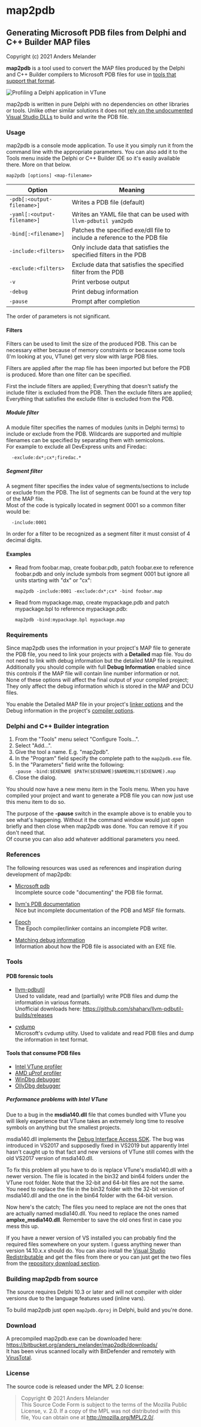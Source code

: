 # map2pdb

## Generating Microsoft PDB files from  Delphi and C++ Builder MAP files

Copyright (c) 2021 Anders Melander

**map2pdb** is a tool used to convert the MAP files produced by the Delphi and C++ Builder compilers to Microsoft PDB files for use in [tools that support that format](#markdown-header-tools-that-consume-pdb-files).

![Profiling a Delphi application in VTune](Info/vtune_delphi.png)

map2pdb is written in pure Delphi with no dependencies on other libraries or tools. Unlike other similar solutions it does not [rely on the undocumented Visual Studio DLLs](https://github.com/rainers/cv2pdb/blob/master/src/mspdb.cpp) to build and write the PDB file.

### Usage

map2pdb is a console mode application. To use it you simply run it from the command line with the appropriate parameters. You can also add it to the Tools menu inside the Delphi or C++ Builder IDE so it's easily available there. More on that below.

```
map2pdb [options] <map-filename>
```

| Option                      | Meaning                                                                   |
| --------------------------- | ------------------------------------------------------------------------- |
| `-pdb[:<output-filename>]`  | Writes a PDB file (default)                                               |
| `-yaml[:<output-filename>]` | Writes an YAML file that can be used with `llvm-pdbutil yam2pdb`          |
| `-bind[:<filename>]`        | Patches the specified exe/dll file to include a reference to the PDB file |
| `-include:<filters>`        | Only include data that satisfies the specified filters in the PDB         |
| `-exclude:<filters>`        | Exclude data that satisfies the specified filter from the PDB             |
| `-v`                        | Print verbose output                                                      |
| `-debug`                    | Print debug information                                                   |
| `-pause`                    | Prompt after completion                                                   |

The order of parameters is not significant.

#### Filters

Filters can be used to limit the size of the produced PDB. This can be necessary either because of memory constraints or because some tools (I'm looking at you, VTune) get very slow with large PDB files.

Filters are applied after the map file has been imported but before the PDB is produced. More than one filter can be specified.

First the include filters are applied; Everything that doesn't satisfy the include filter is excluded from the PDB. Then the exclude filters are applied; Everything that satisfies the exclude filter is excluded from the PDB.

##### Module filter

A module filter specifies the names of modules (units in Delphi terms) to include or exclude from the PDB. Wildcards are supported and multiple filenames can be specified by separating them with semicolons.  
For example to exclude all DevExpress units and Firedac:  

```
  -exclude:dx*;cx*;firedac.*
```

##### Segment filter

A segment filter specifies the index value of segments/sections to include or exclude from the PDB. The list of segments can be found at the very top of the MAP file.  
Most of the code is typically located in segment 0001 so a common filter would be:  

```
  -include:0001
```

In order for a filter to be recognized as a segment filter it must consist of 4 decimal digits.

#### Examples

* Read from foobar.map, create foobar.pdb, patch foobar.exe to reference foobar.pdb and only include symbols from segment 0001 but ignore all units starting with "dx" or "cx":  
  
  ```
  map2pdb -include:0001 -exclude:dx*;cx* -bind foobar.map
  ```

* Read from mypackage.map, create mypackage.pdb and patch mypackage.bpl to reference mypackage.pdb:  
  
  ```
  map2pdb -bind:mypackage.bpl mypackage.map
  ```

### Requirements

Since map2pdb uses the information in your project's MAP file to generate the PDB file, you need to link your projects with a **Detailed** map file. You do not need to link with debug information but the detailed MAP file is required. Additionally you should compile with full **Debug Information** enabled since this controls if the MAP file will contain line number information or not.  
None of these options will affect the final output of your compiled project; They only affect the debug information which is stored in the MAP and DCU files.

You enable the Detailed MAP file in your project's [linker options](http://docwiki.embarcadero.com/RADStudio/Sydney/en/Linking) and the Debug information in the project's [compiler options](http://docwiki.embarcadero.com/RADStudio/Sydney/en/Compiling#Debugging_Options).

### Delphi and C++ Builder integration

1. From the "Tools" menu select "Configure Tools...".
2. Select "Add...".
3. Give the tool a name. E.g. "map2pdb".
4. In the "Program" field specify the complete path to the `map2pdb.exe` file.
5. In the "Parameters" field write the following:  
    `-pause -bind:$EXENAME $PATH($EXENAME)$NAMEONLY($EXENAME).map`
6. Close the dialog.

You should now have a new menu item in the Tools menu. When you have compiled your project and want to generate a PDB file you can now just use this menu item to do so.

The purpose of the **-pause** switch in the example above is to enable you to see what's happening. Without it the command window would just open briefly and then close when map2pdb was done. You can remove it if you don't need that.  
Of course you can also add whatever additional parameters you need.

### References

The following resources was used as references and inspiration during development of map2pdb:

- [Microsoft pdb](https://github.com/Microsoft/microsoft-pdb)  
  Incomplete source code "documenting" the PDB file format.

- [llvm's PDB documentation](https://llvm.org/docs/PDB/)  
  Nice but incomplete documentation of the PDB and MSF file formats.

- [Epoch](https://github.com/apoch/epoch-language/blob/renewal/EpochCompiler/Linker/PDB.epoch)  
  The Epoch compiler/linker contains an incomplete PDB writer.

- [Matching debug information](http://www.debuginfo.com/articles/debuginfomatch.html)  
  Information about how the PDB file is associated with an EXE file.

### Tools

#### PDB forensic tools

- [llvm-pdbutil](https://llvm.org/docs/CommandGuide/llvm-pdbutil.html)  
  Used to validate, read and (partially) write PDB files and dump the information in various formats.  
  Unofficial downloads here: https://github.com/shaharv/llvm-pdbutil-builds/releases

- [cvdump](https://github.com/microsoft/microsoft-pdb/tree/master/cvdump)  
  Microsoft's cvdump utilty. Used to validate and read PDB files and dump the information in text format.

#### Tools that consume PDB files

- [Intel VTune profiler](https://software.intel.com/content/www/us/en/develop/tools/oneapi/components/vtune-profiler.html)
- [AMD μProf profiler](https://developer.amd.com/amd-uprof/)
- [WinDbg debugger](https://docs.microsoft.com/en-us/windows-hardware/drivers/debugger/debugger-download-tools)
- [OllyDbg debugger](http://www.ollydbg.de/)

##### Performance problems with Intel VTune

Due to a bug in the **msdia140.dll** file that comes bundled with VTune you will likely experience that VTune takes an extremely long time to resolve symbols on anything but the smallest projects.

msdia140.dll implements the [Debug Interface Access SDK](https://docs.microsoft.com/en-us/visualstudio/debugger/debug-interface-access/debug-interface-access-sdk?view=vs-2019). The bug was introduced in VS2017 and supposedly fixed in VS2019 but apparently Intel hasn't caught up to that fact and new versions of VTune still comes with the old VS2017 version of msdia140.dll.

To fix this problem all you have to do is replace VTune's msdia140.dll with a newer version. The file is located in the bin32 and bin64 folders under the VTune root folder. Note that the 32-bit and 64-bit files are not the same. You need to replace the file in the bin32 folder with the 32-bit version of msdia140.dll and the one in the bin64 folder with the 64-bit version.

Now here's the catch; The files you need to replace are not the ones that are actually named msdia140.dll. You need to replace the ones named **amplxe_msdia140.dll**. Remember to save the old ones first in case you mess this up.

If you have a newer version of VS installed you can probably find the required files somewhere on your system. I guess anything newer than version 14.10.x.x should do. You can also install the [Visual Studio Redistributable](https://visualstudio.microsoft.com/downloads/#microsoft-visual-c-redistributable-for-visual-studio-2019) and get the files from there or you can just get the two files from the [repository download section](https://bitbucket.org/anders_melander/map2pdb/downloads/).

### Building map2pdb from source

The source requires Delphi 10.3 or later and will not compiler with older versions due to the language features used (inline vars).

To build map2pdb just open `map2pdb.dproj` in Delphi, build and you're done.

### Download

A precompiled map2pdb.exe can be downloaded here: https://bitbucket.org/anders_melander/map2pdb/downloads/  
It has been virus scanned locally with BitDefender and remotely with [VirusTotal](https://www.virustotal.com).

### License

The source code is released under the MPL 2.0 license:

> Copyright © 2021 Anders Melander  
> This Source Code Form is subject to the terms of the Mozilla Public  
> License, v. 2.0. If a copy of the MPL was not distributed with this  
> file, You can obtain one at http://mozilla.org/MPL/2.0/.